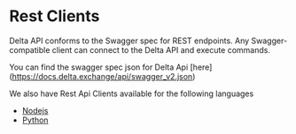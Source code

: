 # Rest Clients

Delta API conforms to the Swagger spec for REST endpoints. Any Swagger-compatible client can connect to the Delta API and execute commands.

You can find the swagger spec json for Delta Api [here]
(https://docs.delta.exchange/api/swagger_v2.json)

We also have Rest Api Clients available for the following languages

- [Nodejs](https://www.npmjs.com/package/delta-rest-client)
- [Python](https://pypi.org/project/delta-rest-client)

